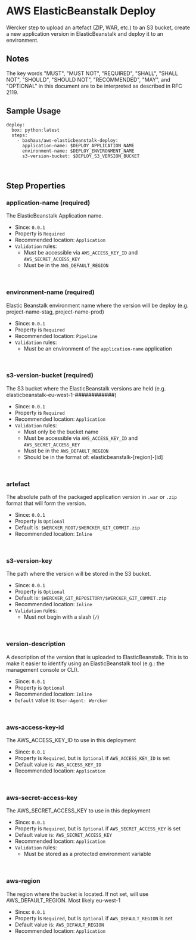 # AWS ElasticBeanstalk Deploy

Wercker step to upload an artefact (ZIP, WAR, etc.) to an S3 bucket, create a 
new application version in ElasticBeanstalk and deploy it to an environment.

## Notes

The key words "MUST", "MUST NOT", "REQUIRED", "SHALL", "SHALL
NOT", "SHOULD", "SHOULD NOT", "RECOMMENDED",  "MAY", and
"OPTIONAL" in this document are to be interpreted as described in
RFC 2119.

## Sample Usage

    deploy:
      box: python:latest
      steps:
        - bashaus/aws-elasticbeanstalk-deploy:
          application-name: $DEPLOY_APPLICATION_NAME
          environment-name: $DEPLOY_ENVIRONMENT_NAME
          s3-version-bucket: $DEPLOY_S3_VERSION_BUCKET

&nbsp;

## Step Properties

### application-name (required)

The ElasticBeanstalk Application name.

* Since: `0.0.1`
* Property is `Required`
* Recommended location: `Application`
* `Validation` rules:
  * Must be accessible via `AWS_ACCESS_KEY_ID` and `AWS_SECRET_ACCESS_KEY`
  * Must be in the `AWS_DEFAULT_REGION`

&nbsp;

### environment-name (required)

Elastic Beanstalk environment name where the version will be deploy (e.g.
project-name-stag, project-name-prod)

* Since: `0.0.1`
* Property is `Required`
* Recommended location: `Pipeline`
* `Validation` rules:
  * Must be an environment of the `application-name` application

&nbsp;

### s3-version-bucket (required)

The S3 bucket where the ElasticBeanstalk versions are held (e.g.
elasticbeanstalk-eu-west-1-############)

* Since: `0.0.1`
* Property is `Required`
* Recommended location: `Application`
* `Validation` rules:
  * Must only be the bucket name
  * Must be accessible via `AWS_ACCESS_KEY_ID` and `AWS_SECRET_ACCESS_KEY`
  * Must be in the `AWS_DEFAULT_REGION`
  * Should be in the format of: elasticbeanstalk-[region]-[id]

&nbsp;

### artefact

The absolute path of the packaged application version in `.war` or `.zip`
format that will form the version.

* Since: `0.0.1`
* Property is `Optional`
* Default is: `$WERCKER_ROOT/$WERCKER_GIT_COMMIT.zip`
* Recommended location: `Inline`

&nbsp;

### s3-version-key

The path where the version will be stored in the S3 bucket.

* Since: `0.0.1`
* Property is `Optional`
* Default is: `$WERCKER_GIT_REPOSITORY/$WERCKER_GIT_COMMIT.zip`
* Recommended location: `Inline`
* `Validation` rules:
  * Must not begin with a slash (`/`)

&nbsp;

### version-description

A description of the version that is uploaded to ElasticBeanstalk. This is to
make it easier to identify using an ElasticBeanstalk tool (e.g.: the management
console or CLI).

* Since: `0.0.1`
* Property is `Optional`
* Recommended location: `Inline`
* `Default` value is: `User-Agent: Wercker`

&nbsp;

### aws-access-key-id

The AWS_ACCESS_KEY_ID to use in this deployment

* Since: `0.0.1`
* Property is `Required`, but is `Optional` if `AWS_ACCESS_KEY_ID` is set
* Default value is: `AWS_ACCESS_KEY_ID`
* Recommended location: `Application`

&nbsp;

### aws-secret-access-key

The AWS_SECRET_ACCESS_KEY to use in this deployment

* Since: `0.0.1`
* Property is `Required`, but is `Optional` if `AWS_SECRET_ACCESS_KEY` is set
* Default value is: `AWS_SECRET_ACCESS_KEY`
* Recommended location: `Application`
* `Validation` rules:
  * Must be stored as a protected environment variable

&nbsp;

### aws-region

The region where the bucket is located. If not set, will use AWS_DEFAULT_REGION.
Most likely eu-west-1

* Since: `0.0.1`
* Property is `Required`, but is `Optional` if `AWS_DEFAULT_REGION` is set
* Default value is: `AWS_DEFAULT_REGION`
* Recommended location: `Application`

&nbsp;
